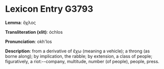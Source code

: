# Lexicon Entry G3793

**Lemma**: ὄχλος

**Transliteration (xlit)**: óchlos

**Pronunciation**: okh'los

**Description**:
from a derivative of ἔχω (meaning a vehicle); a throng (as borne along); by implication, the rabble; by extension, a class of people; figuratively, a riot:--company, multitude, number (of people), people, press.

